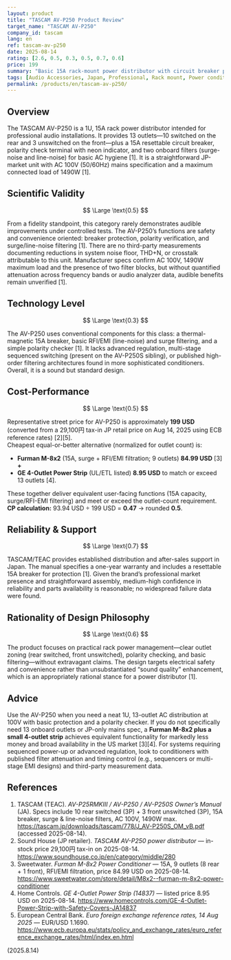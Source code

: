 ```yaml
---
layout: product
title: "TASCAM AV-P250 Product Review"
target_name: "TASCAM AV-P250"
company_id: tascam
lang: en
ref: tascam-av-p250
date: 2025-08-14
rating: [2.6, 0.5, 0.3, 0.5, 0.7, 0.6]
price: 199
summary: "Basic 15A rack-mount power distributor with circuit breaker protection, polarity checker, and surge/line-noise filters; 13 outlets (10 rear switched, 3 front unswitched). No advanced regulation or sequencing."
tags: [Audio Accessories, Japan, Professional, Rack mount, Power conditioning]
permalink: /products/en/tascam-av-p250/
---
```


## Overview

The TASCAM AV-P250 is a 1U, 15A rack power distributor intended for professional audio installations. It provides 13 outlets—10 switched on the rear and 3 unswitched on the front—plus a 15A resettable circuit breaker, polarity check terminal with neon indicator, and two onboard filters (surge-noise and line-noise) for basic AC hygiene [1]. It is a straightforward JP-market unit with AC 100V (50/60Hz) mains specification and a maximum connected load of 1490W [1].

## Scientific Validity

$$ \Large \text{0.5} $$

From a fidelity standpoint, this category rarely demonstrates audible improvements under controlled tests. The AV-P250’s functions are safety and convenience oriented: breaker protection, polarity verification, and surge/line-noise filtering [1]. There are no third-party measurements documenting reductions in system noise floor, THD+N, or crosstalk attributable to this unit. Manufacturer specs confirm AC 100V, 1490W maximum load and the presence of two filter blocks, but without quantified attenuation across frequency bands or audio analyzer data, audible benefits remain unverified [1].

## Technology Level

$$ \Large \text{0.3} $$

The AV-P250 uses conventional components for this class: a thermal-magnetic 15A breaker, basic RFI/EMI (line-noise) and surge filtering, and a simple polarity checker [1]. It lacks advanced regulation, multi-stage sequenced switching (present on the AV-P250S sibling), or published high-order filtering architectures found in more sophisticated conditioners. Overall, it is a sound but standard design.

## Cost-Performance

$$ \Large \text{0.5} $$

Representative street price for AV-P250 is approximately **199 USD** (converted from a 29,100円 tax-in JP retail price on Aug 14, 2025 using ECB reference rates) [2][5].  
Cheapest equal-or-better alternative (normalized for outlet count) is:

- **Furman M-8x2** (15A, surge + RFI/EMI filtration; 9 outlets) **84.99 USD** [3] **+**  
- **GE 4-Outlet Power Strip** (UL/ETL listed) **8.95 USD** to match or exceed 13 outlets [4].

These together deliver equivalent user-facing functions (15A capacity, surge/RFI-EMI filtering) and meet or exceed the outlet-count requirement.  
**CP calculation:** 93.94 USD ÷ 199 USD = **0.47** → rounded **0.5**.

## Reliability & Support

$$ \Large \text{0.7} $$

TASCAM/TEAC provides established distribution and after-sales support in Japan. The manual specifies a one-year warranty and includes a resettable 15A breaker for protection [1]. Given the brand’s professional market presence and straightforward assembly, medium-high confidence in reliability and parts availability is reasonable; no widespread failure data were found.

## Rationality of Design Philosophy

$$ \Large \text{0.6} $$

The product focuses on practical rack power management—clear outlet zoning (rear switched, front unswitched), polarity checking, and basic filtering—without extravagant claims. The design targets electrical safety and convenience rather than unsubstantiated “sound quality” enhancement, which is an appropriately rational stance for a power distributor [1].

## Advice

Use the AV-P250 when you need a neat 1U, 13-outlet AC distribution at 100V with basic protection and a polarity checker. If you do not specifically need 13 onboard outlets or JP-only mains spec, a **Furman M-8x2 plus a small 4-outlet strip** achieves equivalent functionality for markedly less money and broad availability in the US market [3][4]. For systems requiring sequenced power-up or advanced regulation, look to conditioners with published filter attenuation and timing control (e.g., sequencers or multi-stage EMI designs) and third-party measurement data.

## References

1. TASCAM (TEAC). *AV-P25RMKIII / AV-P250 / AV-P250S Owner’s Manual* (JA). Specs include 10 rear switched (3P) + 3 front unswitched (3P), 15A breaker, surge & line-noise filters, AC 100V, 1490W max. https://tascam.jp/downloads/tascam/778/J_AV-P250S_OM_vB.pdf (accessed 2025-08-14).  
2. Sound House (JP retailer). *TASCAM AV-P250 power distributor* — in-stock price 29,100円 tax-in on 2025-08-14. https://www.soundhouse.co.jp/en/category/middle/280  
3. Sweetwater. *Furman M-8x2 Power Conditioner* — 15A, 9 outlets (8 rear + 1 front), RFI/EMI filtration, price 84.99 USD on 2025-08-14. https://www.sweetwater.com/store/detail/M8x2--furman-m-8x2-power-conditioner  
4. Home Controls. *GE 4-Outlet Power Strip (14837)* — listed price 8.95 USD on 2025-08-14. https://www.homecontrols.com/GE-4-Outlet-Power-Strip-with-Safety-Covers-JA14837  
5. European Central Bank. *Euro foreign exchange reference rates, 14 Aug 2025* — EUR/USD 1.1690. https://www.ecb.europa.eu/stats/policy_and_exchange_rates/euro_reference_exchange_rates/html/index.en.html

(2025.8.14)

